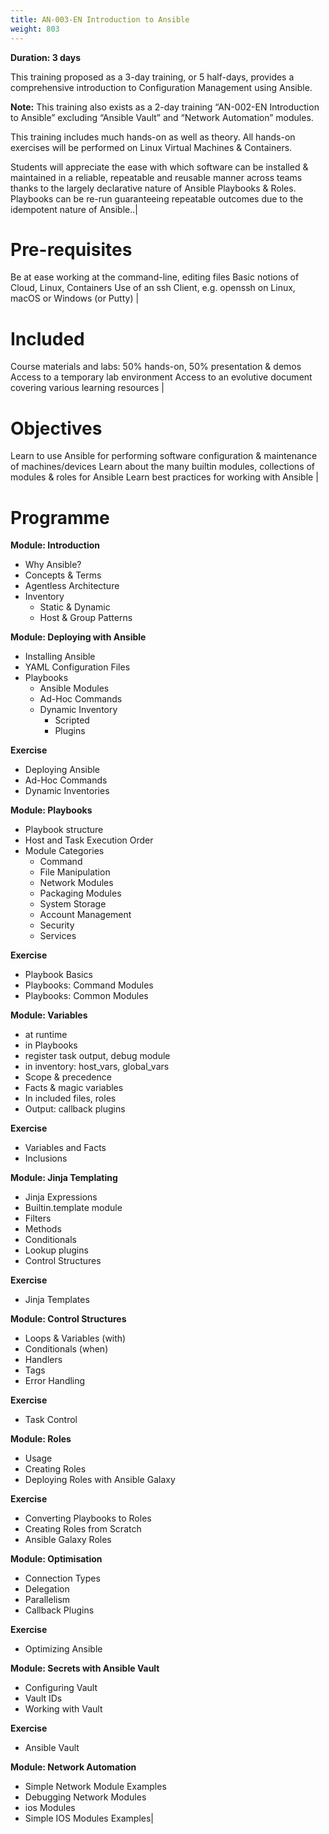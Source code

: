 ```yaml
---
title: AN-003-EN Introduction to Ansible
weight: 803
---
```

**Duration: 3 days**

This training proposed as a 3-day training, or 5 half-days, provides a comprehensive introduction to Configuration Management using Ansible.


**Note:** This training also exists as a 2-day training “AN-002-EN Introduction to Ansible” excluding “Ansible Vault” and “Network Automation” modules.


This training includes much hands-on as well as theory.
All hands-on exercises will be performed on Linux Virtual Machines & Containers.


Students will appreciate the ease with which software can be installed & maintained in a reliable, repeatable and reusable manner across teams thanks to the largely declarative nature of Ansible Playbooks & Roles.   Playbooks can be re-run guaranteeing repeatable outcomes due to the idempotent nature of Ansible..|

# Pre-requisites

Be at ease working at the command-line, editing files
Basic notions of Cloud, Linux, Containers
Use of an ssh Client, e.g. openssh on Linux, macOS or Windows (or Putty)
|

# Included

Course materials and labs: 50% hands-on, 50% presentation & demos
Access to a temporary lab environment
Access to an evolutive document covering various learning resources
|

# Objectives

Learn to use Ansible for performing software configuration & maintenance of machines/devices
Learn about the many builtin modules, collections of modules & roles for Ansible
Learn best practices for working with Ansible
|


# Programme



**Module: Introduction**

- Why Ansible?
- Concepts & Terms
- Agentless Architecture
- Inventory
  - Static & Dynamic
  - Host & Group Patterns


**Module: Deploying with Ansible**

- Installing Ansible
- YAML Configuration Files
- Playbooks
  - Ansible Modules
  - Ad-Hoc Commands
  - Dynamic Inventory
    - Scripted
    - Plugins


**Exercise**

- Deploying Ansible
- Ad-Hoc Commands
- Dynamic Inventories


**Module: Playbooks**

- Playbook structure
- Host and Task Execution Order
- Module Categories
  - Command
  - File Manipulation
  - Network Modules
  - Packaging Modules
  - System Storage
  - Account Management
  - Security
  - Services


**Exercise**

- Playbook Basics
- Playbooks: Command Modules
- Playbooks: Common Modules


**Module: Variables**

- at runtime
- in Playbooks
- register task output, debug module
- in inventory: host_vars, global_vars
- Scope & precedence
- Facts & magic variables
- In included files, roles
- Output: callback plugins


**Exercise**

- Variables and Facts
- Inclusions


**Module: Jinja Templating**

- Jinja Expressions
- Builtin.template module
- Filters
- Methods
- Conditionals
- Lookup plugins
- Control Structures


**Exercise**

- Jinja Templates


**Module: Control Structures**

- Loops & Variables (with)
- Conditionals (when)
- Handlers
- Tags
- Error Handling


**Exercise**

- Task Control


**Module: Roles**

- Usage
- Creating Roles
- Deploying Roles with Ansible Galaxy


**Exercise**

- Converting Playbooks to Roles
- Creating Roles from Scratch
- Ansible Galaxy Roles


**Module: Optimisation**

- Connection Types
- Delegation
- Parallelism
- Callback Plugins


**Exercise**

- Optimizing Ansible


**Module: Secrets with Ansible Vault**

- Configuring Vault
- Vault IDs
- Working with Vault


**Exercise**

- Ansible Vault


**Module: Network Automation**

- Simple Network Module Examples
- Debugging Network Modules
- ios Modules
- Simple IOS Modules Examples|


